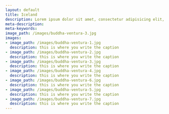 ```yaml
---
layout: default
title: Iceland
description: Lorem ipsum dolor sit amet, consectetur adipisicing elit, sed do eiusmod tempor incididunt ut labore et dolore magna aliqua. Ut enim ad minim veniam, quis nostrud exercitation ullamco laboris nisi ut aliquip ex ea commodo consequat.
meta-description:
meta-keywords:
image_path: /images/buddha-ventura-3.jpg
images:
- image_path: /images/buddha-ventura-1.jpg
  description: this is where you write the caption
- image_path: /images/buddha-ventura-2.jpg
  description: this is where you write the caption
- image_path: /images/buddha-ventura-3.jpg
  description: this is where you write the caption
- image_path: /images/buddha-ventura-4.jpg
  description: this is where you write the caption
- image_path: /images/buddha-ventura-6.jpg
  description: this is where you write the caption
- image_path: /images/buddha-ventura-5.jpg
  description: this is where you write the caption
- image_path: /images/buddha-ventura-7.jpg
  description: this is where you write the caption
---
```

